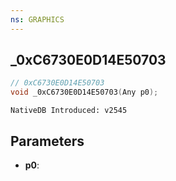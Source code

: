 ```yaml
---
ns: GRAPHICS 
---
```


## _0xC6730E0D14E50703

```c
// 0xC6730E0D14E50703 
void _0xC6730E0D14E50703(Any p0);
```

```
NativeDB Introduced: v2545
```

## Parameters
* **p0**:
